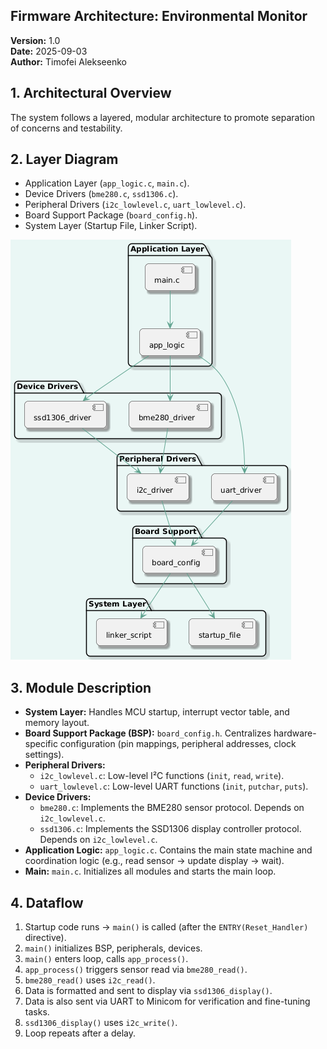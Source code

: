 ## Firmware Architecture: Environmental Monitor

**Version:** 1.0  
**Date:** 2025-09-03  
**Author:** Timofei Alekseenko

## 1. Architectural Overview

The system follows a layered, modular architecture to promote separation of concerns and testability.

## 2. Layer Diagram

* Application Layer (`app_logic.c`, `main.c`).
* Device Drivers (`bme280.c`, `ssd1306.c`).
* Peripheral Drivers (`i2c_lowlevel.c`, `uart_lowlevel.c`).
* Board Support Package (`board_config.h`).
* System Layer (Startup File, Linker Script).

![](Diagrams/fw_architecture_v.1.0.png)

## 3. Module Description

* **System Layer:** Handles MCU startup, interrupt vector table, and memory layout.
* **Board Support Package (BSP):** `board_config.h`. Centralizes hardware-specific configuration (pin mappings, peripheral addresses, clock settings).
* **Peripheral Drivers:**
  * `i2c_lowlevel.c`: Low-level I²C functions (`init`, `read`, `write`).
  * `uart_lowlevel.c`: Low-level UART functions (`init`, `putchar`, `puts`).
* **Device Drivers:**
  * `bme280.c`: Implements the BME280 sensor protocol. Depends on `i2c_lowlevel.c`.
  * `ssd1306.c`: Implements the SSD1306 display controller protocol. Depends on `i2c_lowlevel.c`.
* **Application Logic:** `app_logic.c`. Contains the main state machine and coordination logic (e.g., read sensor -> update display -> wait).
* **Main:** `main.c`. Initializes all modules and starts the main loop.

## 4. Dataflow

1. Startup code runs -> `main()` is called (after the `ENTRY(Reset_Handler)` directive).
2. `main()` initializes BSP, peripherals, devices.
3. `main()` enters loop, calls `app_process()`.
4. `app_process()` triggers sensor read via `bme280_read()`.
5. `bme280_read()` uses `i2c_read()`.
6. Data is formatted and sent to display via `ssd1306_display()`.
7. Data is also sent via UART to Minicom for verification and fine-tuning tasks.
8. `ssd1306_display()` uses `i2c_write()`.
9. Loop repeats after a delay.

